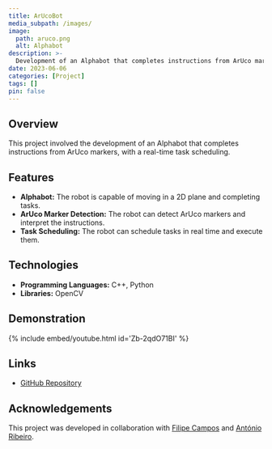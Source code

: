 ```yaml
---
title: ArUcoBot
media_subpath: /images/
image:
  path: aruco.png
  alt: Alphabot
description: >-
  Development of an Alphabot that completes instructions from ArUco markers, with a real-time task scheduling.
date: 2023-06-06
categories: [Project]
tags: []
pin: false
---
```


## Overview

This project involved the development of an Alphabot that completes instructions from ArUco markers, with a real-time task scheduling.

## Features

- **Alphabot:** The robot is capable of moving in a 2D plane and completing tasks.
- **ArUco Marker Detection:** The robot can detect ArUco markers and interpret the instructions.
- **Task Scheduling:** The robot can schedule tasks in real time and execute them.

## Technologies

- **Programming Languages:** C++, Python
- **Libraries:** OpenCV

## Demonstration

{% include embed/youtube.html id='Zb-2qdO71BI' %}

## Links

- [GitHub Repository](https://github.com/francisco-rente/SETR-PROJECT)

## Acknowledgements

This project was developed in collaboration with [Filipe Campos](https://github.com/filipepcampos) and [António Ribeiro](https://github.com/francisco-rente).
